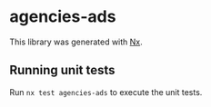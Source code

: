 # agencies-ads

This library was generated with [Nx](https://nx.dev).

## Running unit tests

Run `nx test agencies-ads` to execute the unit tests.
